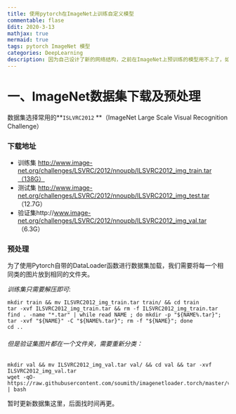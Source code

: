 ```yaml
---
title: 使用pytorch在ImageNet上训练自定义模型
commentable: flase
Edit: 2020-3-13
mathjax: true
mermaid: true
tags: pytorch ImageNet 模型
categories: DeepLearning
description: 因为自己设计了新的网络结构，之前在ImageNet上预训练的模型用不上了，如果不使用预训练模型直接在现有特定任务数据集上进行训练，效果不是很好，所以打算试试先在ImageNet上训练预训练模型，然后在现有特定任务数据集上做微调，这里记录了训练的整个流程。like a [link](https://code-conquer.github.io).
---
```


# 一、ImageNet数据集下载及预处理

数据集选择常用的**`ISLVRC2012` **（ImageNet Large Scale Visual Recognition Challenge）

### 下载地址

* 训练集 http://www.image-net.org/challenges/LSVRC/2012/nnoupb/ILSVRC2012_img_train.tar（138G）
* 测试集 http://www.image-net.org/challenges/LSVRC/2012/nnoupb/ILSVRC2012_img_test.tar （12.7G）
* 验证集http://www.image-net.org/challenges/LSVRC/2012/nnoupb/ILSVRC2012_img_val.tar （6.3G）



### 预处理

为了使用Pytorch自带的DataLoader函数进行数据集加载，我们需要将每一个相同类的图片放到相同的文件夹。

_训练集只需要解压即可_:

```
mkdir train && mv ILSVRC2012_img_train.tar train/ && cd train
tar -xvf ILSVRC2012_img_train.tar && rm -f ILSVRC2012_img_train.tar
find . -name "*.tar" | while read NAME ; do mkdir -p "${NAME%.tar}"; tar -xvf "${NAME}" -C "${NAME%.tar}"; rm -f "${NAME}"; done
cd ..
```

###### 但是验证集图片都在一个文件夹，需要重新分类：

```
mkdir val && mv ILSVRC2012_img_val.tar val/ && cd val && tar -xvf ILSVRC2012_img_val.tar
wget -qO- https://raw.githubusercontent.com/soumith/imagenetloader.torch/master/valprep.sh | bash
```

暂时更新数据集这里，后面找时间再更。